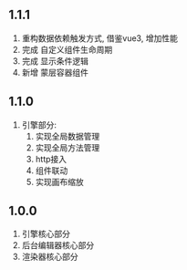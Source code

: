 ## 1.1.1
1. 重构数据依赖触发方式, 借鉴vue3, 增加性能
2. 完成 自定义组件生命周期
3. 完成 显示条件逻辑
4. 新增 蒙层容器组件

## 1.1.0
1. 引擎部分: 
    1. 实现全局数据管理
    2. 实现全局方法管理
    3. http接入
    4. 组件联动
    5. 实现画布缩放

## 1.0.0
1. 引擎核心部分
2. 后台编辑器核心部分
3. 渲染器核心部分
